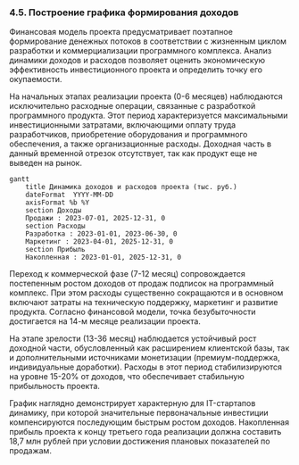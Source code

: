 ### 4.5. Построение графика формирования доходов

Финансовая модель проекта предусматривает поэтапное формирование денежных потоков в соответствии с жизненным циклом разработки и коммерциализации программного комплекса. Анализ динамики доходов и расходов позволяет оценить экономическую эффективность инвестиционного проекта и определить точку его окупаемости.

На начальных этапах реализации проекта (0-6 месяцев) наблюдаются исключительно расходные операции, связанные с разработкой программного продукта. Этот период характеризуется максимальными инвестиционными затратами, включающими оплату труда разработчиков, приобретение оборудования и программного обеспечения, а также организационные расходы. Доходная часть в данный временной отрезок отсутствует, так как продукт еще не выведен на рынок.

```mermaid
gantt
    title Динамика доходов и расходов проекта (тыс. руб.)
    dateFormat  YYYY-MM-DD
    axisFormat %b %Y
    section Доходы
    Продажи : 2023-07-01, 2025-12-31, 0
    section Расходы
    Разработка : 2023-01-01, 2023-06-30, 0
    Маркетинг : 2023-04-01, 2025-12-31, 0
    section Прибыль
    Накопленная : 2023-01-01, 2025-12-31, 0
```

Переход к коммерческой фазе (7-12 месяц) сопровождается постепенным ростом доходов от продаж подписок на программный комплекс. При этом расходы существенно сокращаются и в основном включают затраты на техническую поддержку, маркетинг и развитие продукта. Согласно финансовой модели, точка безубыточности достигается на 14-м месяце реализации проекта.

На этапе зрелости (13-36 месяц) наблюдается устойчивый рост доходной части, обусловленный как расширением клиентской базы, так и дополнительными источниками монетизации (премиум-поддержка, индивидуальные доработки). Расходы в этот период стабилизируются на уровне 15-20% от доходов, что обеспечивает стабильную прибыльность проекта.

График наглядно демонстрирует характерную для IT-стартапов динамику, при которой значительные первоначальные инвестиции компенсируются последующим быстрым ростом доходов. Накопленная прибыль проекта к концу третьего года реализации должна составить 18,7 млн рублей при условии достижения плановых показателей по продажам.